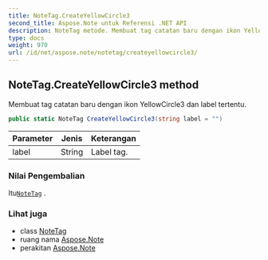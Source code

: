 ```yaml
---
title: NoteTag.CreateYellowCircle3
second_title: Aspose.Note untuk Referensi .NET API
description: NoteTag metode. Membuat tag catatan baru dengan ikon YellowCircle3 dan label tertentu.
type: docs
weight: 970
url: /id/net/aspose.note/notetag/createyellowcircle3/
---
```

## NoteTag.CreateYellowCircle3 method

Membuat tag catatan baru dengan ikon YellowCircle3 dan label tertentu.

```csharp
public static NoteTag CreateYellowCircle3(string label = "")
```

| Parameter | Jenis | Keterangan |
| --- | --- | --- |
| label | String | Label tag. |

### Nilai Pengembalian

Itu[`NoteTag`](../) .

### Lihat juga

* class [NoteTag](../)
* ruang nama [Aspose.Note](../../notetag/)
* perakitan [Aspose.Note](../../../)


